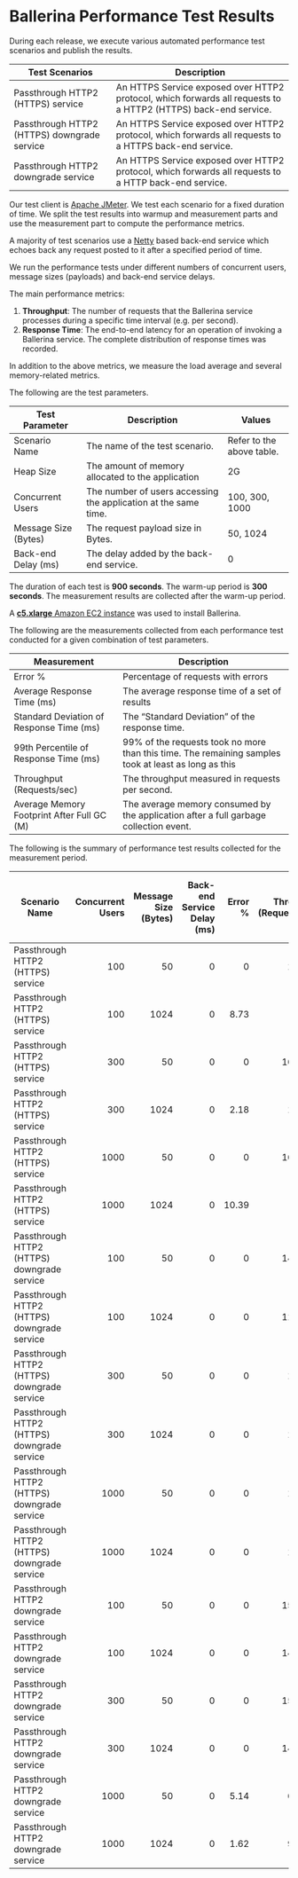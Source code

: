 # Ballerina Performance Test Results

During each release, we execute various automated performance test scenarios and publish the results.

| Test Scenarios | Description |
| --- | --- |
| Passthrough HTTP2 (HTTPS) service | An HTTPS Service exposed over HTTP2 protocol, which forwards all requests to a HTTP2 (HTTPS) back-end service. |
| Passthrough HTTP2 (HTTPS) downgrade service | An HTTPS Service exposed over HTTP2 protocol, which forwards all requests to a HTTPS back-end service. |
| Passthrough HTTP2 downgrade service | An HTTPS Service exposed over HTTP2 protocol, which forwards all requests to a HTTP back-end service. |

Our test client is [Apache JMeter](https://jmeter.apache.org/index.html). We test each scenario for a fixed duration of
time. We split the test results into warmup and measurement parts and use the measurement part to compute the
performance metrics.

A majority of test scenarios use a [Netty](https://netty.io/) based back-end service which echoes back any request
posted to it after a specified period of time.

We run the performance tests under different numbers of concurrent users, message sizes (payloads) and back-end service
delays.

The main performance metrics:

1. **Throughput**: The number of requests that the Ballerina service processes during a specific time interval (e.g. per second).
2. **Response Time**: The end-to-end latency for an operation of invoking a Ballerina service. The complete distribution of response times was recorded.

In addition to the above metrics, we measure the load average and several memory-related metrics.

The following are the test parameters.

| Test Parameter | Description | Values |
| --- | --- | --- |
| Scenario Name | The name of the test scenario. | Refer to the above table. |
| Heap Size | The amount of memory allocated to the application | 2G |
| Concurrent Users | The number of users accessing the application at the same time. | 100, 300, 1000 |
| Message Size (Bytes) | The request payload size in Bytes. | 50, 1024 |
| Back-end Delay (ms) | The delay added by the back-end service. | 0 |

The duration of each test is **900 seconds**. The warm-up period is **300 seconds**.
The measurement results are collected after the warm-up period.

A [**c5.xlarge** Amazon EC2 instance](https://aws.amazon.com/ec2/instance-types/) was used to install Ballerina.

The following are the measurements collected from each performance test conducted for a given combination of
test parameters.

| Measurement | Description |
| --- | --- |
| Error % | Percentage of requests with errors |
| Average Response Time (ms) | The average response time of a set of results |
| Standard Deviation of Response Time (ms) | The “Standard Deviation” of the response time. |
| 99th Percentile of Response Time (ms) | 99% of the requests took no more than this time. The remaining samples took at least as long as this |
| Throughput (Requests/sec) | The throughput measured in requests per second. |
| Average Memory Footprint After Full GC (M) | The average memory consumed by the application after a full garbage collection event. |

The following is the summary of performance test results collected for the measurement period.

|  Scenario Name | Concurrent Users | Message Size (Bytes) | Back-end Service Delay (ms) | Error % | Throughput (Requests/sec) | Average Response Time (ms) | Standard Deviation of Response Time (ms) | 99th Percentile of Response Time (ms) | Ballerina GC Throughput (%) | Average Ballerina Memory Footprint After Full GC (M) |
|---|---:|---:|---:|---:|---:|---:|---:|---:|---:|---:|
|  Passthrough HTTP2 (HTTPS) service | 100 | 50 | 0 | 0 | 15446.6 | 6.26 | 6.5 | 24 | 99.53 | 24.593 |
|  Passthrough HTTP2 (HTTPS) service | 100 | 1024 | 0 | 8.73 | 300.42 | 3.13 | 51.27 | 5 | 99.96 | 24.695 |
|  Passthrough HTTP2 (HTTPS) service | 300 | 50 | 0 | 0 | 16251.55 | 18 | 15.59 | 69 | 99.07 | 25.074 |
|  Passthrough HTTP2 (HTTPS) service | 300 | 1024 | 0 | 2.18 | 1127.88 | 3.89 | 57.84 | 8 | 99.93 | 25.171 |
|  Passthrough HTTP2 (HTTPS) service | 1000 | 50 | 0 | 0 | 16001.37 | 61.69 | 35.6 | 178 | 97.47 | 26.08 |
|  Passthrough HTTP2 (HTTPS) service | 1000 | 1024 | 0 | 10.39 | 673.18 | 56.3 | 833.98 | 36 | 99.87 | 26.017 |
|  Passthrough HTTP2 (HTTPS) downgrade service | 100 | 50 | 0 | 0 | 14493.84 | 6.71 | 7.76 | 39 | 99.5 | 24.617 |
|  Passthrough HTTP2 (HTTPS) downgrade service | 100 | 1024 | 0 | 0 | 11386.73 | 8.58 | 6.29 | 30 | 99.54 | 24.599 |
|  Passthrough HTTP2 (HTTPS) downgrade service | 300 | 50 | 0 | 0 | 1986.58 | 150.66 | 657.37 | 3775 | 98.91 | 54.546 |
|  Passthrough HTTP2 (HTTPS) downgrade service | 300 | 1024 | 0 | 0 | 1586.86 | 188.85 | 536.63 | 2687 | 98.83 | 54.071 |
|  Passthrough HTTP2 (HTTPS) downgrade service | 1000 | 50 | 0 | 0 | 1109.99 | 898.38 | 1715.55 | 8031 | 97.82 | 105.861 |
|  Passthrough HTTP2 (HTTPS) downgrade service | 1000 | 1024 | 0 | 0 | 1102.32 | 903.36 | 1585.59 | 7039 | 97.83 | 113.03 |
|  Passthrough HTTP2 downgrade service | 100 | 50 | 0 | 0 | 15372.98 | 6.33 | 8.59 | 49 | 99.53 | 24.612 |
|  Passthrough HTTP2 downgrade service | 100 | 1024 | 0 | 0 | 14454.52 | 6.7 | 8.54 | 47 | 99.57 | 24.587 |
|  Passthrough HTTP2 downgrade service | 300 | 50 | 0 | 0 | 15758.07 | 18.61 | 15.65 | 81 | 98.95 | 25.104 |
|  Passthrough HTTP2 downgrade service | 300 | 1024 | 0 | 0 | 14717.28 | 19.83 | 15.73 | 79 | 99.07 | 25.062 |
|  Passthrough HTTP2 downgrade service | 1000 | 50 | 0 | 5.14 | 6706.65 | 148.67 | 216.78 | 1047 | 98.17 | 26.116 |
|  Passthrough HTTP2 downgrade service | 1000 | 1024 | 0 | 1.62 | 9578.61 | 103.36 | 155.03 | 903 | 97.93 | 25.777 |
